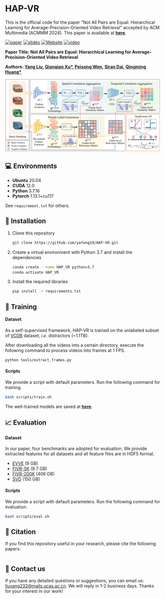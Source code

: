 # HAP-VR
This is the official code for the paper "Not All Pairs are Equal: Hierarchical Learning for Average-Precision-Oriented Video Retrieval" accepted by ACM Multimedia (ACMMM 2024). This paper is available at [**here**]().

[![paper](https://img.shields.io/badge/arXiv-Paper-b31b1b.svg?style=flat)](https://arxiv.org/abs/2405.09321) [![slides](https://img.shields.io/badge/Presentation-Slides-B762C1)](https://github.com/huacong/ReconBoost) [![Website](https://img.shields.io/badge/Project-Website-87CEEB)](https://github.com/huacong/ReconBoost) [![video](https://img.shields.io/badge/Video-Presentation-F9D371)](https://github.com/huacong/ReconBoost)

**Paper Title: Not All Pairs are Equal: Hierarchical Learning for Average-Precision-Oriented Video Retrieval**

**Authors: [Yang Liu](https://yafeng19.github.io/),  [Qianqian Xu*](https://qianqianxu010.github.io/), [Peisong Wen](https://scholar.google.com.hk/citations?user=Zk2XLWYAAAAJ&hl=zh-CN&oi=ao), [Siran Dai](https://scholar.google.com.hk/citations?user=_6gw9FQAAAAJ&hl=zh-CN&oi=ao), [Qingming Huang*](https://people.ucas.ac.cn/~qmhuang)**   

![assets/pipeline.png](./assets/pipeline.png)

## :computer: Environments

* **Ubuntu** 20.04
* **CUDA** 12.0
* **Python** 3.7.16
* **Pytorch** 1.13.1+cu117

See `requirement.txt` for others.

## :wrench: Installation

1. Clone this repository

    ```bash
    git clone https://github.com/yafeng19/HAP-VR.git
    ```

2. Create a virtual environment with Python 3.7 and install the dependencies

    ```bash
    conda create --name HAP_VR python=3.7
    conda activate HAP_VR
    ```

3. Install the required libraries

    ```bash
    pip install -r requirements.txt
    ```

## :rocket: Training

#### Dataset

As a self-supervised framework, HAP-VR is trained on the unlabeled subset of  [VCDB](https://fvl.fudan.edu.cn/dataset/vcdb/list.htm) dataset, *i.e.* distractors (~1.1TB). 

After downloading all the videos into a certain directory, execute the following command to process videos into frames at 1 FPS.

```bash
python tools/extract_frames.py
```

#### Scripts

We provide a script with default parameters. Run the following command for training.

```bash
bash scripts/train.sh
```

The well-trained models are saved at [**here**](https://github.com/yafeng19/HAP-VR/ckpt).

## :chart_with_upwards_trend: Evaluation

#### Dataset

In our paper, four benchmarks are adopted for evaluation. We provide extracted features for all datasets and all feature files are in HDF5 format.

- [EVVE](https://mever.iti.gr/distill-and-select/features/evve.hdf5) (9 GB)
- [FIVR-5K](https://mever.iti.gr/distill-and-select/features/fivr_5k.hdf5) (8.7 GB)
- [FIVR-200K](https://mever.iti.gr/distill-and-select/features/fivr_200k.hdf5) (406 GB)
- [SVD](https://mever.iti.gr/distill-and-select/features/svd.hdf5) (150 GB)

#### Scripts

We provide a script with default parameters. Run the following command for evaluation.

```bash
bash scripts/eval.sh
```

## :pencil: Citation

If you find this repository useful in your research, please cite the following papers:

```

```

## :email: Contact us

If you have any detailed questions or suggestions, you can email us: liuyang232@mails.ucas.ac.cn. We will reply in 1-2 business days. Thanks for your interest in our work!
